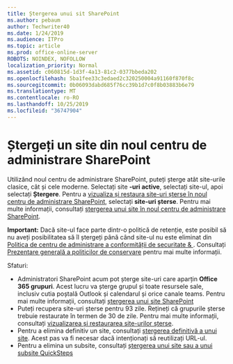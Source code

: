 ```yaml
---
title: Ștergerea unui sit SharePoint
ms.author: pebaum
author: Techwriter40
ms.date: 1/24/2019
ms.audience: ITPro
ms.topic: article
ms.prod: office-online-server
ROBOTS: NOINDEX, NOFOLLOW
localization_priority: Normal
ms.assetid: c060815d-1d3f-4a13-81c2-0377bbeda202
ms.openlocfilehash: 5ba1fee33c3edaed2c320250004a91160f870f8c
ms.sourcegitcommit: 0b06093dabd685f76cc39b1d7c0f8b03883b6e79
ms.translationtype: MT
ms.contentlocale: ro-RO
ms.lasthandoff: 10/25/2019
ms.locfileid: "36747904"
---
```

# <a name="delete-a-site-from-the-new-sharepoint-admin-center"></a>Ștergeți un site din noul centru de administrare SharePoint

Utilizând noul centru de administrare SharePoint, puteți șterge atât site-urile clasice, cât și cele moderne. Selectați site **-uri active**, selectați site-ul, apoi selectați **Ștergere**. Pentru a [vizualiza și restaura site-uri șterse în noul centru de administrare SharePoint](https://docs.microsoft.com/sharepoint/view-and-restore-deleted-sites-in-new-admin-center), selectați **site-uri șterse**. Pentru mai multe informații, consultați [ștergerea unui site în noul centru de administrare SharePoint](https://docs.microsoft.com/sharepoint/delete-site-collection#delete-a-site-in-the-new-sharepoint-admin-center).

**Important:** Dacă site-ul face parte dintr-o politică de retenție, este posibil să nu aveți posibilitatea să îl ștergeți până când site-ul nu este eliminat din [Politica de centru de administrare a conformității de securitate &amp; ](https://protection.office.com/?rfr=AdminCenter#/homepage). Consultați [Prezentare generală a politicilor de conservare](https://docs.microsoft.com/office365/securitycompliance/retention-policies#content-in-onedrive-accounts-and-sharepoint-sites) pentru mai multe informații. 

Sfaturi:
- Administratori SharePoint acum pot șterge site-uri care aparțin **Office 365 grupuri**. Acest lucru va șterge grupul și toate resursele sale, inclusiv cutia poștală Outlook și calendarul și orice canale teams. Pentru mai multe informații, consultați [ștergerea unui site SharePoint](https://docs.microsoft.com/sharepoint/manage-sites-in-new-admin-center#delete-a-site)
- Puteți recupera site-uri șterse pentru 93 zile. Rețineți că grupurile șterse trebuie restaurate în termen de 30 de zile. Pentru mai multe informații, consultați [vizualizarea și restaurarea site-urilor șterse](https://docs.microsoft.com/sharepoint/view-and-restore-deleted-sites-in-new-admin-center).
- Pentru a elimina definitiv un site, consultați [ștergerea definitivă a unui site](https://docs.microsoft.com/sharepoint/delete-site-collection#permanently-delete-a-site). Acest pas va fi necesar dacă intenționați să reutilizați URL-ul. 
- Pentru a elimina un subsite, consultați [ștergerea unui site sau a unui subsite QuickSteps](https://support.office.com/article/Delete-a-SharePoint-site-or-subsite-bc37b743-0cef-475e-9a8c-8fc4d40179fb#__bkmkshortcut)
